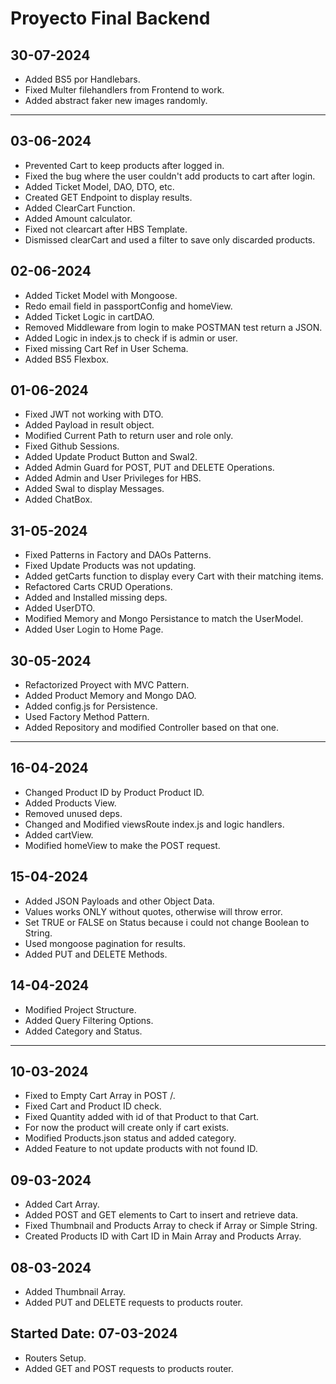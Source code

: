 # Proyecto Final Backend

## 30-07-2024
- Added BS5 por Handlebars.
- Fixed Multer filehandlers from Frontend to work.
- Added abstract faker new images randomly.

----------------------------------------------------------------------------------------

## 03-06-2024
- Prevented Cart to keep products after logged in.
- Fixed the bug where the user couldn't add products to cart after login.
- Added Ticket Model, DAO, DTO, etc.
- Created GET Endpoint to display results.
- Added ClearCart Function.
- Added Amount calculator.
- Fixed not clearcart after HBS Template.
- Dismissed clearCart and used a filter to save only discarded products.

## 02-06-2024
- Added Ticket Model with Mongoose.
- Redo email field in passportConfig and homeView.
- Added Ticket Logic in cartDAO.
- Removed Middleware from login to make POSTMAN test return a JSON.
- Added Logic in index.js to check if is admin or user.
- Fixed missing Cart Ref in User Schema.
- Added BS5 Flexbox.

## 01-06-2024
- Fixed JWT not working with DTO.
- Added Payload in result object.
- Modified Current Path to return user and role only.
- Fixed Github Sessions.
- Added Update Product Button and Swal2.
- Added Admin Guard for POST, PUT and DELETE Operations.
- Added Admin and User Privileges for HBS.
- Added Swal to display Messages.
- Added ChatBox.

## 31-05-2024
- Fixed Patterns in Factory and DAOs Patterns.
- Fixed Update Products was not updating.
- Added getCarts function to display every Cart with their matching items.
- Refactored Carts CRUD Operations.
- Added and Installed missing deps.
- Added UserDTO.
- Modified Memory and Mongo Persistance to match the UserModel.
- Added User Login to Home Page.

## 30-05-2024
- Refactorized Proyect with MVC Pattern.
- Added Product Memory and Mongo DAO.
- Added config.js for Persistence.
- Used Factory Method Pattern.
- Added Repository and modified Controller based on that one.

----------------------------------------------------------------------------------------

## 16-04-2024
- Changed Product ID by Product Product ID.
- Added Products View.
- Removed unused deps.
- Changed and Modified viewsRoute index.js and logic handlers.
- Added cartView.
- Modified homeView to make the POST request.

## 15-04-2024

- Added JSON Payloads and other Object Data.
- Values works ONLY without quotes, otherwise will throw error.
- Set TRUE or FALSE on Status because i could not change Boolean to String.
- Used mongoose pagination for results.
- Added PUT and DELETE Methods.

## 14-04-2024

- Modified Project Structure.
- Added Query Filtering Options.
- Added Category and Status.

----------------------------------------------------------------------------------------

## 10-03-2024

- Fixed to Empty Cart Array in POST /.
- Fixed Cart and Product ID check.
- Fixed Quantity added with id of that Product to that Cart.
- For now the product will create only if cart exists.
- Modified Products.json status and added category.
- Added Feature to not update products with not found ID.

## 09-03-2024

- Added Cart Array.
- Added POST and GET elements to Cart to insert and retrieve data.
- Fixed Thumbnail and Products Array to check if Array or Simple String.
- Created Products ID with Cart ID in Main Array and Products Array.

## 08-03-2024

- Added Thumbnail Array.
- Added PUT and DELETE requests to products router.

## Started Date: 07-03-2024

- Routers Setup.
- Added GET and POST requests to products router.

